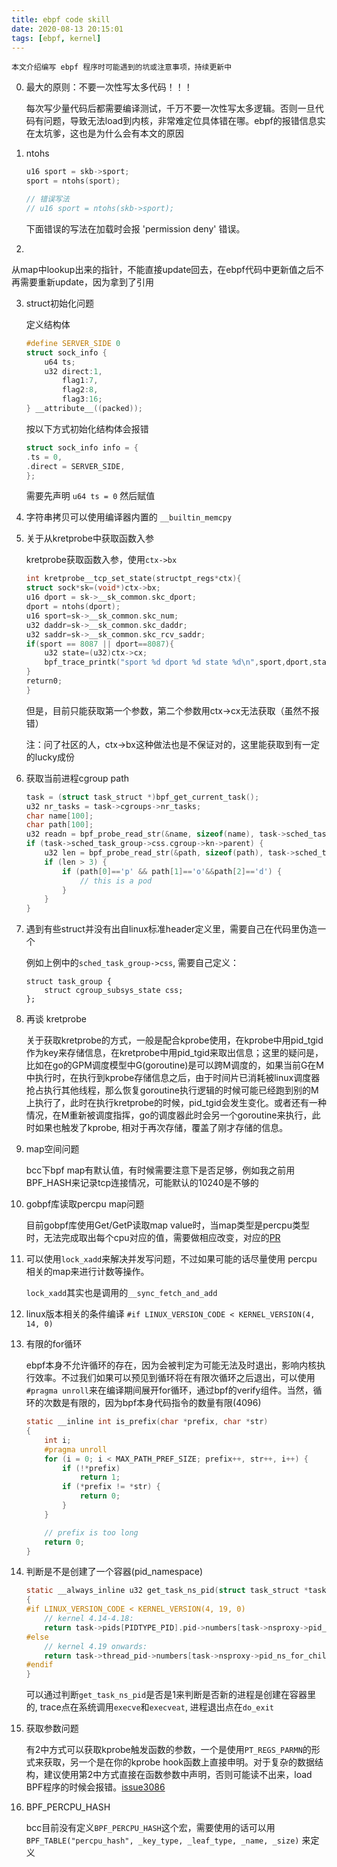 ```yaml
---
title: ebpf code skill
date: 2020-08-13 20:15:01
tags: [ebpf, kernel]
---
```


    本文介绍编写 ebpf 程序时可能遇到的坑或注意事项，持续更新中

0. 最大的原则：不要一次性写太多代码！！！

    每次写少量代码后都需要编译测试，千万不要一次性写太多逻辑。否则一旦代码有问题，导致无法load到内核，非常难定位具体错在哪。ebpf的报错信息实在太坑爹，这也是为什么会有本文的原因

1. ntohs

    ```C
    u16 sport = skb->sport;
    sport = ntohs(sport);

    // 错误写法
    // u16 sport = ntohs(skb->sport);
    ```

    下面错误的写法在加载时会报 'permission deny' 错误。

2. 

从map中lookup出来的指针，不能直接update回去，在ebpf代码中更新值之后不再需要重新update，因为拿到了引用

3. struct初始化问题

    定义结构体
    ```C
    #define SERVER_SIDE 0
    struct sock_info {
        u64 ts;
        u32 direct:1,
            flag1:7,
            flag2:8,
            flag3:16;
    } __attribute__((packed));
    ```

    按以下方式初始化结构体会报错
    ```C
    struct sock_info info = {
    .ts = 0,
    .direct = SERVER_SIDE,
    };
    ```

    需要先声明 `u64 ts = 0` 然后赋值

4. 字符串拷贝可以使用编译器内置的 `__builtin_memcpy`

5. 关于从kretprobe中获取函数入参

    kretprobe获取函数入参，使用`ctx->bx`
    ```C
    int kretprobe__tcp_set_state(structpt_regs*ctx){
    struct sock*sk=(void*)ctx->bx;
    u16 dport = sk->__sk_common.skc_dport;
    dport = ntohs(dport);
    u16 sport=sk->__sk_common.skc_num;
    u32 daddr=sk->__sk_common.skc_daddr;
    u32 saddr=sk->__sk_common.skc_rcv_saddr;
    if(sport == 8087 || dport==8087){
        u32 state=(u32)ctx->cx;
        bpf_trace_printk("sport %d dport %d state %d\n",sport,dport,state);
    }
    return0;
    }
    ```

    但是，目前只能获取第一个参数，第二个参数用ctx->cx无法获取（虽然不报错）

    注：问了社区的人，ctx->bx这种做法也是不保证对的，这里能获取到有一定的lucky成份

6. 获取当前进程cgroup path

    ```C
    task = (struct task_struct *)bpf_get_current_task();
    u32 nr_tasks = task->cgroups->nr_tasks;
    char name[100];
    char path[100];
    u32 readn = bpf_probe_read_str(&name, sizeof(name), task->sched_task_group->css.cgroup->kn->name);
    if (task->sched_task_group->css.cgroup->kn->parent) {
        u32 len = bpf_probe_read_str(&path, sizeof(path), task->sched_task_group->css.cgroup->kn->parent->name);
        if (len > 3) {
            if (path[0]=='p' && path[1]=='o'&&path[2]=='d') {
                // this is a pod
            }
        }
    }
    ```

7. 遇到有些struct并没有出自linux标准header定义里，需要自己在代码里伪造一个

    例如上例中的`sched_task_group->css`, 需要自己定义：
    ```
    struct task_group {
        struct cgroup_subsys_state css;
    };
    ```

8. 再谈 kretprobe

    关于获取kretprobe的方式，一般是配合kprobe使用，在kprobe中用pid_tgid作为key来存储信息，在kretprobe中用pid_tgid来取出信息；这里的疑问是，比如在go的GPM调度模型中G(goroutine)是可以跨M调度的，如果当前G在M中执行时，在执行到kprobe存储信息之后，由于时间片已消耗被linux调度器抢占执行其他线程，那么恢复goroutine执行逻辑的时候可能已经跑到别的M上执行了，此时在执行kretprobe的时候，pid_tgid会发生变化。或者还有一种情况，在M重新被调度指挥，go的调度器此时会另一个goroutine来执行，此时如果也触发了kprobe, 相对于再次存储，覆盖了刚才存储的信息。

9. map空间问题

    bcc下bpf map有默认值，有时候需要注意下是否足够，例如我之前用BPF_HASH来记录tcp连接情况，可能默认的10240是不够的

10. gobpf库读取percpu map问题
    
    目前gobpf库使用Get/GetP读取map value时，当map类型是percpu类型时，无法完成取出每个cpu对应的值，需要做相应改变，对应的[PR](https://github.com/iovisor/gobpf/pull/254/files)

11. 可以使用`lock_xadd`来解决并发写问题，不过如果可能的话尽量使用 percpu 相关的map来进行计数等操作。

    `lock_xadd`其实也是调用的`__sync_fetch_and_add`

12. linux版本相关的条件编译 `#if LINUX_VERSION_CODE < KERNEL_VERSION(4, 14, 0)`

13. 有限的for循环

    ebpf本身不允许循环的存在，因为会被判定为可能无法及时退出，影响内核执行效率。不过我们如果可以预见到循环将在有限次循环之后退出，可以使用`#pragma unroll`来在编译期间展开for循环，通过bpf的verify组件。当然，循环的次数是有限的，因为bpf本身代码指令的数量有限(4096)

    ```C
    static __inline int is_prefix(char *prefix, char *str)
    {
        int i;
        #pragma unroll
        for (i = 0; i < MAX_PATH_PREF_SIZE; prefix++, str++, i++) {
            if (!*prefix)
                return 1;
            if (*prefix != *str) {
                return 0;
            }
        }

        // prefix is too long
        return 0;
    }
    ```

14. 判断是不是创建了一个容器(pid_namespace)

    ```C
    static __always_inline u32 get_task_ns_pid(struct task_struct *task)
    {
    #if LINUX_VERSION_CODE < KERNEL_VERSION(4, 19, 0)
        // kernel 4.14-4.18:
        return task->pids[PIDTYPE_PID].pid->numbers[task->nsproxy->pid_ns_for_children->level].nr;
    #else
        // kernel 4.19 onwards:
        return task->thread_pid->numbers[task->nsproxy->pid_ns_for_children->level].nr;
    #endif
    }
    ```

    可以通过判断`get_task_ns_pid`是否是1来判断是否新的进程是创建在容器里的, trace点在系统调用`execve`和`execveat`, 进程退出点在`do_exit`

15. 获取参数问题

    有2中方式可以获取kprobe触发函数的参数，一个是使用`PT_REGS_PARMN`的形式来获取，另一个是在你的kprobe hook函数上直接申明。对于复杂的数据结构，建议使用第2中方式直接在函数参数中声明，否则可能读不出来，load BPF程序的时候会报错。[issue3086](https://github.com/iovisor/bcc/issues/3086)

16. BPF_PERCPU_HASH

    bcc目前没有定义`BPF_PERCPU_HASH`这个宏，需要使用的话可以用 `BPF_TABLE("percpu_hash", _key_type, _leaf_type, _name, _size)` 来定义

